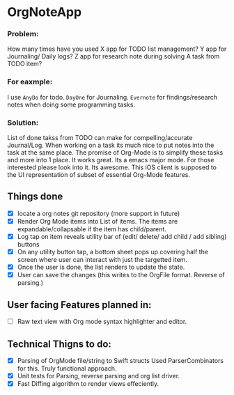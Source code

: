 # OrgNoteApp

### Problem: 
How many times have you used X app for TODO list management? Y app for Journaling/ Daily logs? Z app for research note during solving A task from TODO item? 

### For eaxmple: 
I use `AnyDo` for todo. `DayOne` for Journaling. `Evernote` for findings/research notes when doing some programming tasks. 

### Solution: 
List of done takss from TODO can make for compelling/accurate Journal/Log. When working on a task its much nice to put notes into the task at the same place. 
The promise of Org-Mode is to simplify these tasks and more into 1 place. It works great. Its a emacs major mode. For those interested please look into it. 
Its awesome. This iOS client is supposed to the UI representation of subset of essential Org-Mode features. 

## Things done
- [X] locate a org notes git repository (more support in future)
- [X] Render Org Mode items into List of items. The items are expandable/collapsable if the item has child/parent. 
- [X] Log tap on item reveals utility bar of (edit/ delete/ add child / add sibling) buttons
- [X] On any utility button tap, a bottom sheet pops up covering half the screen where user can interact with just the targetted item. 
- [X] Once the user is done, the list renders to update the state. 
- [X] User can save the changes (this writes to the OrgFile format. Reverse of parsing.)

## User facing Features planned in:
- [ ] Raw text view with Org mode syntax highlighter and editor. 


## Technical Thigns to do:
- [X] Parsing of OrgMode file/string to Swift structs
Used ParserCombinators for this. Truly functional approach. 
- [X] Unit tests for Parsing, reverse parsing and org list driver. 
- [X] Fast Diffing algorithm to render views effeciently. 
